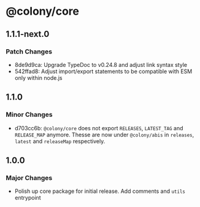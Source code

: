 # @colony/core

## 1.1.1-next.0

### Patch Changes

- 8de9d9ca: Upgrade TypeDoc to v0.24.8 and adjust link syntax style
- 542ffad8: Adjust import/export statements to be compatible with ESM only within node.js

## 1.1.0

### Minor Changes

- d703cc6b: `@colony/core` does not export `RELEASES`, `LATEST_TAG` and `RELEASE_MAP` anymore. Thesse are now under `@colony/abis` in `releases`, `latest` and `releaseMap` respectively.

## 1.0.0

### Major Changes

- Polish up core package for initial release. Add comments and `utils` entrypoint
